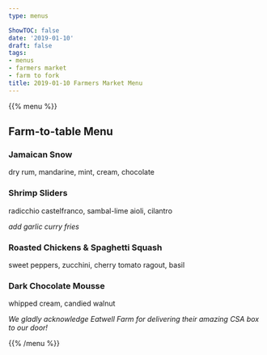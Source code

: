 ```yaml
---
type: menus

ShowTOC: false
date: '2019-01-10'
draft: false
tags:
- menus
- farmers market
- farm to fork
title: 2019-01-10 Farmers Market Menu
---
```


{{% menu %}}

## Farm\-to\-table Menu

### Jamaican Snow

dry rum, mandarine, mint, cream, chocolate

### Shrimp Sliders

radicchio castelfranco, sambal\-lime aioli, cilantro

*add garlic curry fries*

### Roasted Chickens & Spaghetti Squash

sweet peppers, zucchini, cherry tomato ragout, basil

### Dark Chocolate Mousse

whipped cream, candied walnut


*We gladly acknowledge  Eatwell Farm for*
*delivering their amazing CSA box to our door\!*

{{% /menu %}}
